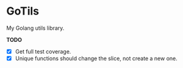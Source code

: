 # GoTils

My Golang utils library.

**TODO**

- [x] Get full test coverage.
- [x] Unique functions should change the slice, not create a new one.
